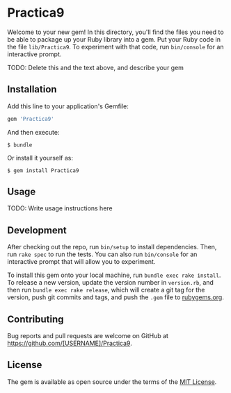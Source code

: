 # Practica9

Welcome to your new gem! In this directory, you'll find the files you need to be able to package up your Ruby library into a gem. Put your Ruby code in the file `lib/Practica9`. To experiment with that code, run `bin/console` for an interactive prompt.

TODO: Delete this and the text above, and describe your gem

## Installation

Add this line to your application's Gemfile:

```ruby
gem 'Practica9'
```

And then execute:

    $ bundle

Or install it yourself as:

    $ gem install Practica9

## Usage

TODO: Write usage instructions here

## Development

After checking out the repo, run `bin/setup` to install dependencies. Then, run `rake spec` to run the tests. You can also run `bin/console` for an interactive prompt that will allow you to experiment.

To install this gem onto your local machine, run `bundle exec rake install`. To release a new version, update the version number in `version.rb`, and then run `bundle exec rake release`, which will create a git tag for the version, push git commits and tags, and push the `.gem` file to [rubygems.org](https://rubygems.org).

## Contributing

Bug reports and pull requests are welcome on GitHub at https://github.com/[USERNAME]/Practica9.


## License

The gem is available as open source under the terms of the [MIT License](http://opensource.org/licenses/MIT).

